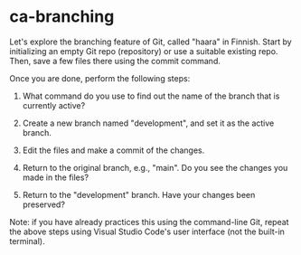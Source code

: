 # ca-branching
Let's explore the branching feature of Git, called "haara" in Finnish. Start by initializing an empty Git
repo (repository) or use a suitable existing repo. Then, save a few files there using the commit command.

Once you are done, perform the following steps:

1. What command do you use to find out the name of the branch that is currently active?

2. Create a new branch named "development", and set it as the active branch.

3. Edit the files and make a commit of the changes.

4. Return to the original branch, e.g., "main". Do you see the changes you made in the files?

5. Return to the "development" branch. Have your changes been preserved?

Note: if you have already practices this using the command-line Git, repeat the above steps using Visual Studio Code's user interface (not the built-in terminal).
